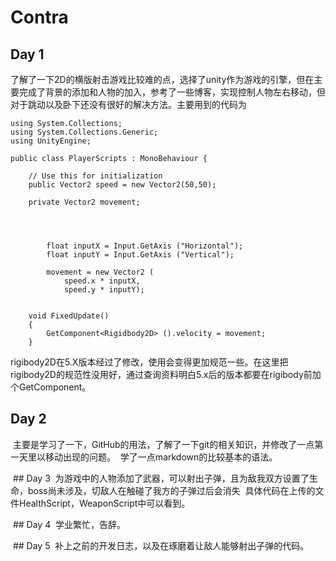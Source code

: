 # Contra
## Day 1
了解了一下2D的横版射击游戏比较难的点，选择了unity作为游戏的引擎，但在主要完成了背景的添加和人物的加入，参考了一些博客，实现控制人物左右移动，但对于跳动以及卧下还没有很好的解决方法。主要用到的代码为
```
using System.Collections;
using System.Collections.Generic;
using UnityEngine;

public class PlayerScripts : MonoBehaviour {

	// Use this for initialization
	public Vector2 speed = new Vector2(50,50);

	private Vector2 movement;

	
		

		float inputX = Input.GetAxis ("Horizontal");
		float inputY = Input.GetAxis ("Vertical");

		movement = new Vector2 (
			speed.x * inputX,
			speed.y * inputY);
		

	void FixedUpdate()
	{
		GetComponent<Rigidbody2D> ().velocity = movement;
	}
  ```
  rigibody2D在5.X版本经过了修改，使用会变得更加规范一些。在这里把rigibody2D的规范性没用好，通过查询资料明白5.x后的版本都要在rigibody前加个GetComponent。
  
  
  ## Day 2
  主要是学习了一下，GitHub的用法，了解了一下git的相关知识，并修改了一点第一天里以移动出现的问题。
  学了一点markdown的比较基本的语法。
  
  ## Day 3
  为游戏中的人物添加了武器，可以射出子弹，且为敌我双方设置了生命，boss尚未涉及，切敌人在触碰了我方的子弹过后会消失
  具体代码在上传的文件HealthScript，WeaponScript中可以看到。
  
  ## Day 4
  学业繁忙，告辞。
  
  ## Day 5 
  补上之前的开发日志，以及在琢磨着让敌人能够射出子弹的代码。
